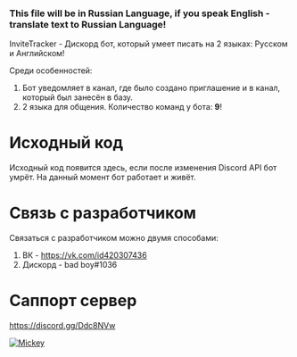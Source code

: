 ### This file will be in Russian Language, if you speak English - translate text to Russian Language!
InviteTracker - Дискорд бот, который умеет писать на 2 языках: Русском и Английском!

Среди особенностей:
1. Бот уведомляет в канал, где было создано приглашение и в канал, который был занесён в базу.
2. 2 языка для общения.
Количество команд у бота: **9**!
# Исходный код
Исходный код появится здесь, если после изменения Discord API бот умрёт.
На данный момент бот работает и живёт.
# Связь с разработчиком
Связаться с разработчиком можно двумя способами:
1. ВК - https://vk.com/id420307436
2. Дискорд - bad boy#1036
# Саппорт сервер
https://discord.gg/Ddc8NVw

<a href="https://top.gg/bot/717449631067406367" >
  <img src="https://top.gg/api/widget/717449631067406367.svg" alt="Mickey" />
</a>
